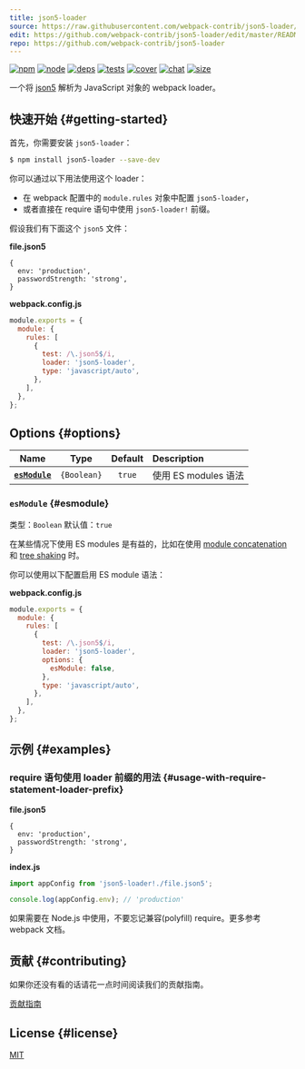 ```yaml
---
title: json5-loader
source: https://raw.githubusercontent.com/webpack-contrib/json5-loader/master/README.md
edit: https://github.com/webpack-contrib/json5-loader/edit/master/README.md
repo: https://github.com/webpack-contrib/json5-loader
---
```



[![npm][npm]][npm-url]
[![node][node]][node-url]
[![deps][deps]][deps-url]
[![tests][tests]][tests-url]
[![cover][cover]][cover-url]
[![chat][chat]][chat-url]
[![size][size]][size-url]



一个将 [json5](https://json5.org/) 解析为 JavaScript 对象的 webpack loader。

## 快速开始 {#getting-started}

首先，你需要安装 `json5-loader`：

```sh
$ npm install json5-loader --save-dev
```

你可以通过以下用法使用这个 loader：

- 在 webpack 配置中的 `module.rules` 对象中配置 `json5-loader`，
- 或者直接在 require 语句中使用 `json5-loader!` 前缀。

假设我们有下面这个 `json5` 文件：

**file.json5**

```json5
{
  env: 'production',
  passwordStrength: 'strong',
}
```

**webpack.config.js**

```js
module.exports = {
  module: {
    rules: [
      {
        test: /\.json5$/i,
        loader: 'json5-loader',
        type: 'javascript/auto',
      },
    ],
  },
};
```

## Options {#options}

|            Name             |    Type     | Default | Description            |
| :-------------------------: | :---------: | :-----: | :--------------------- |
| **[`esModule`](#esmodule)** | `{Boolean}` | `true`  | 使用 ES modules 语法 |

### `esModule` {#esmodule}

类型：`Boolean`
默认值：`true`

在某些情况下使用 ES modules 是有益的，比如在使用 [module concatenation](/plugins/module-concatenation-plugin/) 和 [tree shaking](/guides/tree-shaking/) 时。

你可以使用以下配置启用 ES module 语法：

**webpack.config.js**

```js
module.exports = {
  module: {
    rules: [
      {
        test: /\.json5$/i,
        loader: 'json5-loader',
        options: {
          esModule: false,
        },
        type: 'javascript/auto',
      },
    ],
  },
};
```

## 示例 {#examples}

### require 语句使用 loader 前缀的用法 {#usage-with-require-statement-loader-prefix}

**file.json5**

```json5
{
  env: 'production',
  passwordStrength: 'strong',
}
```

**index.js**

```js
import appConfig from 'json5-loader!./file.json5';

console.log(appConfig.env); // 'production'
```

如果需要在 Node.js 中使用，不要忘记兼容(polyfill) require。更多参考 webpack 文档。

## 贡献 {#contributing}

如果你还没有看的话请花一点时间阅读我们的贡献指南。

[贡献指南](https://github.com/webpack-contrib/json5-loader/blob/master/.github/CONTRIBUTING.md)

## License {#license}

[MIT](https://github.com/webpack-contrib/json5-loader/blob/master/LICENSE)

[npm]: https://img.shields.io/npm/v/json5-loader.svg
[npm-url]: https://npmjs.com/package/json5-loader
[node]: https://img.shields.io/node/v/json5-loader.svg
[node-url]: https://nodejs.org/
[deps]: https://david-dm.org/webpack-contrib/json5-loader.svg
[deps-url]: https://david-dm.org/webpack-contrib/json5-loader
[tests]: https://github.com/webpack-contrib/json5-loader/workflows/json5-loader/badge.svg
[tests-url]: https://github.com/webpack-contrib/json5-loader/actions
[cover]: https://codecov.io/gh/webpack-contrib/json5-loader/branch/master/graph/badge.svg
[cover-url]: https://codecov.io/gh/webpack-contrib/json5-loader
[chat]: https://img.shields.io/badge/gitter-webpack%2Fwebpack-brightgreen.svg
[chat-url]: https://gitter.im/webpack/webpack
[size]: https://packagephobia.now.sh/badge?p=json5-loader
[size-url]: https://packagephobia.now.sh/result?p=json5-loader
